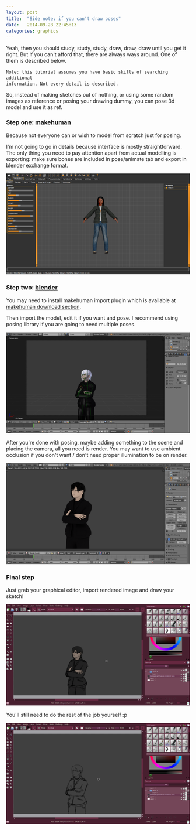 ```yaml
---
layout: post
title:  "Side note: if you can't draw poses"
date:   2014-09-28 22:45:13
categories: graphics
---
```


Yeah, then you should study, study, study, draw, draw, draw until you get it
right. But if you can't afford that, there are always ways around. One of them
is described below.

<cut />

    Note: this tutorial assumes you have basic skills of searching additional
    information. Not every detail is described.

So, instead of making sketches out of nothing, or using some random images as
reference or posing your drawing dummy, you can pose 3d model and use it as ref.

### Step one: [makehuman][makehuman]

Because not everyone can or wish to model from scratch just for posing.

I'm not going to go in details because interface is mostly straightforward. The
only thing you need to pay attention apart from actual modelling is exporting:
make sure bones are included in pose/animate tab and export in blender exchange
format.

<img src="/images/makehuman/makehuman.png"/>

### Step two: [blender][blender]

You may need to install makehuman import plugin which is available at
[makehuman download section][makehuman_download].

Then import the model, edit it if you want and pose. I recommend using posing
library if you are going to need multiple poses.

<img src="/images/makehuman/blender.png"/>

After you're done with posing, maybe adding something to the scene and placing
the camera, all you need is render. You may want to use ambient occlusion if you
don't want / don't need proper illumination to be on render.

<img src="/images/makehuman/render.png"/>

### Final step

Just grab your graphical editor, import rendered image and draw your sketch!

<img src="/images/makehuman/krita.png"/>

You'll still need to do the rest of the job yourself :p

<img src="/images/makehuman/krita-sketch.png"/>


[makehuman]:            http://makehuman.org/
[makehuman_download]:   http://makehuman.org/content/download.html
[blender]:              http://blender.org/
